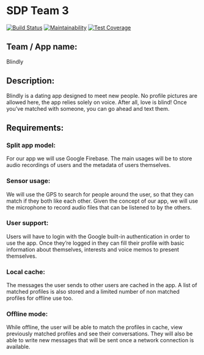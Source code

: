 # SDP Team 3

[![Build Status](https://api.cirrus-ci.com/github/BlindlyTeam/Blindly.svg)](https://cirrus-ci.com/github/BlindlyTeam/Blindly)
[![Maintainability](https://api.codeclimate.com/v1/badges/e05cc8fea21231b94568/maintainability)](https://codeclimate.com/github/BlindlyTeam/Blindly/maintainability)
[![Test Coverage](https://api.codeclimate.com/v1/badges/e05cc8fea21231b94568/test_coverage)](https://codeclimate.com/github/BlindlyTeam/Blindly/test_coverage)


## Team / App name:
Blindly

## Description:
Blindly is a dating app designed to meet new people. No profile pictures are allowed here, the app relies solely on voice. After all, love is blind! Once you’ve matched with someone,  you can go ahead and text them.        

## Requirements:
### Split app model:
For our app we will use Google Firebase. The main usages will be to store audio recordings of users and the metadata of users themselves.

### Sensor usage:
We will use the GPS to search for people around the user, so that they can match if they both like each other. Given the concept of our app, we will use the microphone to record audio files that can be listened to by the others.

### User support:
Users will have to login with the Google built-in authentication in order to use the app. Once they’re logged in they can fill their profile with basic information about themselves, interests and voice memos to present themselves.

### Local cache:
The messages the user sends to other users are cached in the app.
A list of matched profiles is also stored and a limited number of non matched profiles for offline use too.

### Offline mode:
While offline, the user will be able to match the profiles in cache, view previously matched profiles and see their conversations. They will also be able to write new messages that will be sent once a network connection is available.

